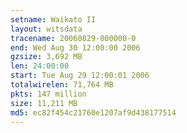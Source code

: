 ```yaml
---
setname: Waikato II
layout: witsdata
tracename: 20060829-000000-0
end: Wed Aug 30 12:00:00 2006
gzsize: 3,692 MB
len: 24:00:00
start: Tue Aug 29 12:00:01 2006
totalwirelen: 71,764 MB
pkts: 147 million
size: 11,211 MB
md5: ec82f454c21760e1207af9d438177514
---
```

